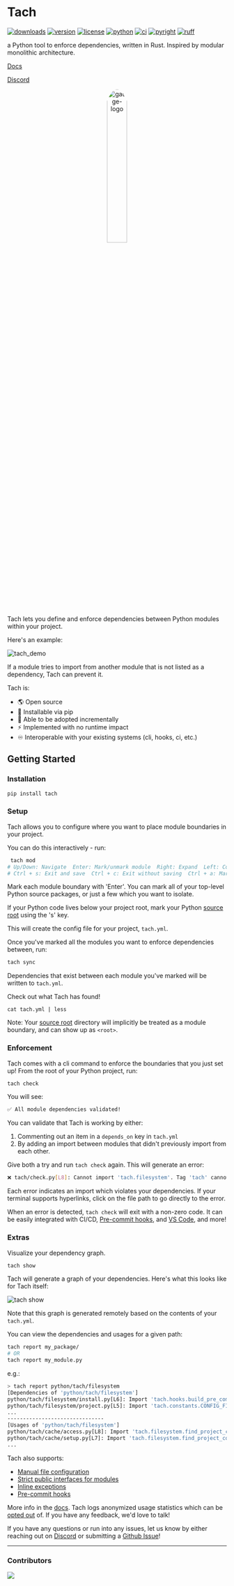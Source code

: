 
# Tach

[![downloads](https://static.pepy.tech/badge/tach/month)](https://pepy.tech/project/tach)
[![version](https://img.shields.io/pypi/v/tach.svg)](https://pypi.Python.org/pypi/tach)
[![license](https://img.shields.io/pypi/l/tach.svg)](https://pypi.Python.org/pypi/tach)
[![python](https://img.shields.io/pypi/pyversions/tach.svg)](https://pypi.Python.org/pypi/tach)
[![ci](https://github.com/gauge-sh/tach/actions/workflows/ci.yml/badge.svg)](https://github.com/gauge-sh/tach/actions/workflows/ci.yml)
[![pyright](https://microsoft.github.io/pyright/img/pyright_badge.svg)](https://microsoft.github.io/pyright/)
[![ruff](https://img.shields.io/endpoint?url=https://raw.githubusercontent.com/astral-sh/ruff/main/assets/badge/v2.json)](https://github.com/astral-sh/ruff)

a Python tool to enforce dependencies, written in Rust. Inspired by modular monolithic architecture.

[Docs](https://gauge-sh.github.io/tach/)

[Discord](https://discord.gg/a58vW8dnmw)

<div align="center">
    <img src="docs/assets/logo_black_background.png" alt="gauge-logo" width="30%"  style="border-radius: 50%; padding-bottom: 20px"/>
</div>

Tach lets you define and enforce dependencies between Python modules within your project.

Here's an example:

![tach_demo](https://github.com/gauge-sh/tach/assets/10570340/6fc1e9b4-5a78-4330-a329-9187bd9c374d)

If a module tries to import from another module that is not listed as a dependency, Tach can prevent it.

Tach is:
- 🌎 Open source
- 🐍 Installable via pip
- 🔧 Able to be adopted incrementally
- ⚡  Implemented with no runtime impact
- ♾️ Interoperable with your existing systems (cli, hooks, ci, etc.)

## Getting Started

### Installation
```bash
pip install tach
```
### Setup
Tach allows you to configure where you want to place module boundaries in your project.

You can do this interactively - run:
```bash
 tach mod
# Up/Down: Navigate  Enter: Mark/unmark module  Right: Expand  Left: Collapse  Ctrl + Up: Jump to parent
# Ctrl + s: Exit and save  Ctrl + c: Exit without saving  Ctrl + a: Mark/unmark all
```
Mark each module boundary with 'Enter'. You can mark all of your top-level Python source packages, or just a few which you want to isolate.

If your Python code lives below your project root, mark your Python [source root](https://gauge-sh.github.io/tach/configuration#source-root) using the 's' key.

This will create the config file for your project, `tach.yml`.

Once you've marked all the modules you want to enforce dependencies between, run:
```bash
tach sync
```
Dependencies that exist between each module you've marked will be written to `tach.yml`.

Check out what Tach has found! 
```
cat tach.yml | less
```

Note: Your [source root](https://gauge-sh.github.io/tach/configuration#source-root) directory will implicitly be treated as a module boundary, and can show up as `<root>`.

### Enforcement
Tach comes with a cli command to enforce the boundaries that you just set up! From the root of your Python project, run:
```bash
tach check
```
You will see:
```bash
✅ All module dependencies validated!
```

You can validate that Tach is working by either:
1. Commenting out an item in a `depends_on` key in `tach.yml`
2. By adding an import between modules that didn't previously import from each other. 

Give both a try and run `tach check` again. This will generate an error:
```bash
❌ tach/check.py[L8]: Cannot import 'tach.filesystem'. Tag 'tach' cannot depend on 'tach.filesystem'. 
```

Each error indicates an import which violates your dependencies. If your terminal supports hyperlinks, click on the file path to go directly to the error.

When an error is detected, `tach check` will exit with a non-zero code. It can be easily integrated with CI/CD, [Pre-commit hooks](https://gauge-sh.github.io/tach/usage/#tach-install), and [VS Code](https://marketplace.visualstudio.com/items?itemName=Gauge.tach), and more!

### Extras

Visualize your dependency graph.
```bash
tach show
```
Tach will generate a graph of your dependencies. Here's what this looks like for Tach itself:

![tach show](docs/assets/tach_show.png)

Note that this graph is generated remotely based on the contents of your `tach.yml`.

You can view the dependencies and usages for a given path:
```bash
tach report my_package/
# OR
tach report my_module.py
```
e.g.:
```bash
> tach report python/tach/filesystem
[Dependencies of 'python/tach/filesystem']
python/tach/filesystem/install.py[L6]: Import 'tach.hooks.build_pre_commit_hook_content'
python/tach/filesystem/project.py[L5]: Import 'tach.constants.CONFIG_FILE_NAME'
...
-------------------------------
[Usages of 'python/tach/filesystem']
python/tach/cache/access.py[L8]: Import 'tach.filesystem.find_project_config_root'
python/tach/cache/setup.py[L7]: Import 'tach.filesystem.find_project_config_root'
...
```

Tach also supports:

- [Manual file configuration](https://gauge-sh.github.io/tach/configuration/)
- [Strict public interfaces for modules](https://gauge-sh.github.io/tach/strict-mode/)
- [Inline exceptions](https://gauge-sh.github.io/tach/tach-ignore/)
- [Pre-commit hooks](https://gauge-sh.github.io/tach/usage/#tach-install)


More info in the [docs](https://gauge-sh.github.io/tach/). Tach logs anonymized usage statistics which can be [opted out](https://gauge-sh.github.io/tach/faq/) of.
If you have any feedback, we'd love to talk!

If you have any questions or run into any issues, let us know by either reaching out on [Discord](https://discord.gg/a58vW8dnmw) or submitting a [Github Issue](https://github.com/gauge-sh/tach/issues)!

---

### Contributors

<a href="https://github.com/gauge-sh/tach/graphs/contributors">
  <img src="https://contrib.rocks/image?repo=gauge-sh/tach" />
</a>